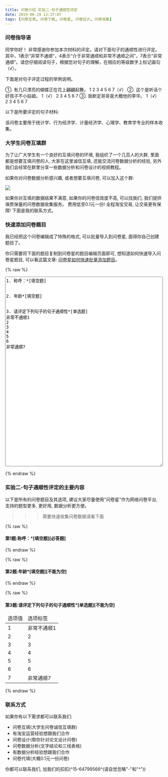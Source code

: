 ```yaml
---
title: 问卷介绍-实验二-句子通顺性评定
date: 2019-06-29 13:37:07
tags: [问卷互填, 问卷下载, 问卷星, 问卷设计, 问卷收集]
---
```


### 问卷指导语

同学你好！
非常感谢你参加本次材料的评定。请对下面句子的通顺性进行评定。其中，1表示“非常不通顺”，4表示“介于非常通顺和非常不通顺之间”，7表示“非常通顺”。请您仔细阅读句子，根据您对句子的理解，在相应的等级数字上标记画勾（√）。

下面是对句子评定过程的举例说明。

①. 有几只漂亮的蝴蝶正在花上翩翩起舞。
1 2 3 4 5 6 7（√）
②. 这个是听话个好孩子不小姑娘。
1（√） 2 3 4 5 6 7
③. 我断定哥哥是大概他的李华。
1（√） 2 3 4 5 6 7

以下是所要评定的句子材料:

该问卷主要用于统计学、行为经济学、计量经济学、心理学、教育学专业的样本收集。

<!-- more -->


### 大学生问卷互填群

为了让广大学生有一个良好的互填问卷的环境, 我组织了一个几百人的大群, 里面都是想要互填问卷的人, 大家在这里诚信互填, 
还能交流问卷数据分析的经验, 另外我们会经常在群里分享一些数据分析和问卷设计的视频教程。

如果你对问卷数据分析感兴趣, 或者想要互填问卷, 可以加入这个群:

<img src="/images/问卷互填群二维码.png">

如果你对互填的数据结果不满意, 如果你的问卷信效度不高, 可以找我们, 我们提供保质保量的问卷数据收集服务。 
费用低至0.1元一份! 全程淘宝交易, 让交易更有保障! 下面是我的联系方式。



### 快速添加问卷题目

我已经把这个问卷编辑成了特殊的格式, 可以批量导入到问卷星, 面得你自己创建题目了。

你只需要将下面的题目复制到问卷星的题目编辑页面即可, 想知道如何快速导入问卷星题目, 可以看这篇文章: [问卷星如何快速批量添加题目](https://mlln.cn/2019/06/01/%E9%97%AE%E5%8D%B7%E6%98%9F%E5%A6%82%E4%BD%95%E5%BF%AB%E9%80%9F%E6%B7%BB%E5%8A%A0%E6%89%B9%E9%87%8F%E9%A2%98%E7%9B%AE/index.html)。

{% raw %}
<textarea rows="40" style="width: 100%;">1. 称呼：*[填空题]


2. 年龄*[填空题]


3. 请评定下列句子的句子通顺性*[单选题]
非常不通顺1
2
3
4
5
6
非常通顺7</textarea>
{% endraw %}

### 实验二-句子通顺性评定的主要内容

以下是所有的问卷题目及其选项, 建议大家尽量使用"问卷星"作为网络问卷平台, 支持的题型更多, 更好用, 数据分析更方便。

>>> 需要快速收集问卷数据请看下面


{% raw %}
<div class="qitem">
<h4>第1题:称呼：*[填空题][必答题]</h4>

</div>
{% endraw %}


{% raw %}
<div class="qitem">
<h4>第2题:年龄*[填空题][不能为空]</h4>

</div>
{% endraw %}


{% raw %}
<div class="qitem">
<h4>第3题:请评定下列句子的句子通顺性*[单选题][不能为空]</h4>

<table class="table">
<thead>
<tr><td>选项值</td><td>选项标签</td></tr>
</thead>
<tbody>
<tr><td>1</td><td>非常不通顺1</td></tr>
<tr><td>2</td><td>2</td></tr>
<tr><td>3</td><td>3</td></tr>
<tr><td>4</td><td>4</td></tr>
<tr><td>5</td><td>5</td></tr>
<tr><td>6</td><td>6</td></tr>
<tr><td>7</td><td>非常通顺7</td></tr>
</tbody>
</table>

</div>
{% endraw %}



<!-- ---
title: 心理教育医学的问卷免费下载
date: 2019-05-23 08:59:15
tags: [问卷星, 问卷网, 问卷下载, 问卷互填, 问卷设计, 问卷模板, 毕业问卷, 问卷数据分析, 问卷代填, ]
--- -->

### 联系方式
 
如果你有以下需求都可以联系我们:

- 问卷互填(大学生问卷诚信互填群)
- 有淘宝运营经验想跟我们合作
- 问卷设计(帮你针对论文设计问卷)
- 问卷数据分析(文字结论和三线表格)
- 有数据分析经验想跟我们合作
- 问卷代填(大概0.1元一份问卷)

你都可以联系我们, 加我们的扣扣(^15-64799566^(请自觉忽略"-"和"^"))
